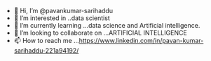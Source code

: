 - 👋 Hi, I’m @pavankumar-sarihaddu
- 👀 I’m interested in ..data scientist
- 🌱 I’m currently learning ...data science and Artificial intelligence.
- 💞️ I’m looking to collaborate on ...ARTIFICIAL INTELLIGENCE
- 📫 How to reach me ...https://www.linkedin.com/in/pavan-kumar-sarihaddu-221a94192/

<!---
pavankumar-sarihaddu/pavankumar-sarihaddu is a ✨ special ✨ repository because its `README.md` (this file) appears on your GitHub profile.
You can click the Preview link to take a look at your changes.
--->
